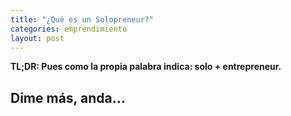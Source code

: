 ```yaml
---
title: "¿Qué es un Solopreneur?"
categories: emprendimiento
layout: post
---
```


**TL;DR: Pues como la propia palabra indica: solo + entrepreneur.**

## Dime más, anda...

